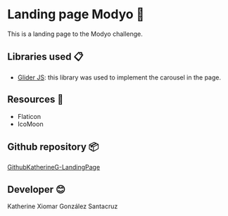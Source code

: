 # Landing page Modyo 🚀

This is a landing page to the Modyo challenge.

## Libraries used 📋

* [Glider JS](https://nickpiscitelli.github.io/Glider.js/): this library was used to implement the carousel in the page.
  
## Resources 🎁

* Flaticon
* IcoMoon

## Github repository 📦

[GithubKatherineG-LandingPage](https://github.com/katherinegonzalez/landing-page)

## Developer 😊

Katherine Xiomar González Santacruz
